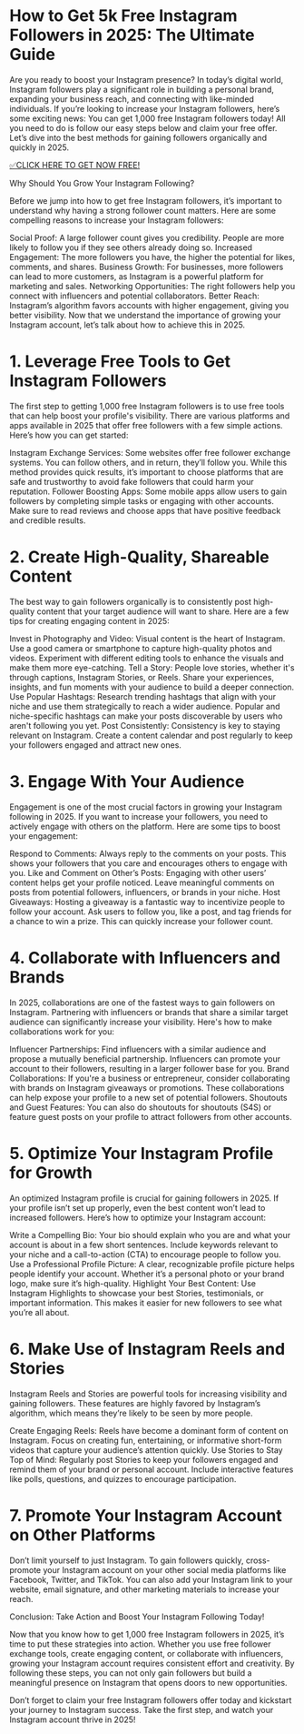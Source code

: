 # How to Get 5k Free Instagram Followers in 2025: The Ultimate Guide

Are you ready to boost your Instagram presence? In today’s digital world, Instagram followers play a significant role in building a personal brand, expanding your business reach, and connecting with like-minded individuals. If you’re looking to increase your Instagram followers, here’s some exciting news: You can get 1,000 free Instagram followers today! All you need to do is follow our easy steps below and claim your free offer. Let’s dive into the best methods for gaining followers organically and quickly in 2025.

[✅CLICK HERE TO GET NOW FREE!](https://instagram.tstitsolutionsbd.com/)

Why Should You Grow Your Instagram Following?

Before we jump into how to get free Instagram followers, it’s important to understand why having a strong follower count matters. Here are some compelling reasons to increase your Instagram followers:

Social Proof: A large follower count gives you credibility. People are more likely to follow you if they see others already doing so.
Increased Engagement: The more followers you have, the higher the potential for likes, comments, and shares.
Business Growth: For businesses, more followers can lead to more customers, as Instagram is a powerful platform for marketing and sales.
Networking Opportunities: The right followers help you connect with influencers and potential collaborators.
Better Reach: Instagram’s algorithm favors accounts with higher engagement, giving you better visibility.
Now that we understand the importance of growing your Instagram account, let’s talk about how to achieve this in 2025.

# 1. Leverage Free Tools to Get Instagram Followers
   
The first step to getting 1,000 free Instagram followers is to use free tools that can help boost your profile's visibility. There are various platforms and apps available in 2025 that offer free followers with a few simple actions. Here’s how you can get started:

Instagram Exchange Services: Some websites offer free follower exchange systems. You can follow others, and in return, they’ll follow you. While this method provides quick results, it’s important to choose platforms that are safe and trustworthy to avoid fake followers that could harm your reputation.
Follower Boosting Apps: Some mobile apps allow users to gain followers by completing simple tasks or engaging with other accounts. Make sure to read reviews and choose apps that have positive feedback and credible results.

# 2. Create High-Quality, Shareable Content
   
The best way to gain followers organically is to consistently post high-quality content that your target audience will want to share. Here are a few tips for creating engaging content in 2025:

Invest in Photography and Video: Visual content is the heart of Instagram. Use a good camera or smartphone to capture high-quality photos and videos. Experiment with different editing tools to enhance the visuals and make them more eye-catching.
Tell a Story: People love stories, whether it's through captions, Instagram Stories, or Reels. Share your experiences, insights, and fun moments with your audience to build a deeper connection.
Use Popular Hashtags: Research trending hashtags that align with your niche and use them strategically to reach a wider audience. Popular and niche-specific hashtags can make your posts discoverable by users who aren't following you yet.
Post Consistently: Consistency is key to staying relevant on Instagram. Create a content calendar and post regularly to keep your followers engaged and attract new ones.

# 3. Engage With Your Audience

Engagement is one of the most crucial factors in growing your Instagram following in 2025. If you want to increase your followers, you need to actively engage with others on the platform. Here are some tips to boost your engagement:

Respond to Comments: Always reply to the comments on your posts. This shows your followers that you care and encourages others to engage with you.
Like and Comment on Other’s Posts: Engaging with other users’ content helps get your profile noticed. Leave meaningful comments on posts from potential followers, influencers, or brands in your niche.
Host Giveaways: Hosting a giveaway is a fantastic way to incentivize people to follow your account. Ask users to follow you, like a post, and tag friends for a chance to win a prize. This can quickly increase your follower count.

# 4. Collaborate with Influencers and Brands

In 2025, collaborations are one of the fastest ways to gain followers on Instagram. Partnering with influencers or brands that share a similar target audience can significantly increase your visibility. Here's how to make collaborations work for you:

Influencer Partnerships: Find influencers with a similar audience and propose a mutually beneficial partnership. Influencers can promote your account to their followers, resulting in a larger follower base for you.
Brand Collaborations: If you're a business or entrepreneur, consider collaborating with brands on Instagram giveaways or promotions. These collaborations can help expose your profile to a new set of potential followers.
Shoutouts and Guest Features: You can also do shoutouts for shoutouts (S4S) or feature guest posts on your profile to attract followers from other accounts.

# 5. Optimize Your Instagram Profile for Growth
   
An optimized Instagram profile is crucial for gaining followers in 2025. If your profile isn’t set up properly, even the best content won’t lead to increased followers. Here’s how to optimize your Instagram account:

Write a Compelling Bio: Your bio should explain who you are and what your account is about in a few short sentences. Include keywords relevant to your niche and a call-to-action (CTA) to encourage people to follow you.
Use a Professional Profile Picture: A clear, recognizable profile picture helps people identify your account. Whether it’s a personal photo or your brand logo, make sure it’s high-quality.
Highlight Your Best Content: Use Instagram Highlights to showcase your best Stories, testimonials, or important information. This makes it easier for new followers to see what you’re all about.

# 6. Make Use of Instagram Reels and Stories

Instagram Reels and Stories are powerful tools for increasing visibility and gaining followers. These features are highly favored by Instagram’s algorithm, which means they’re likely to be seen by more people.

Create Engaging Reels: Reels have become a dominant form of content on Instagram. Focus on creating fun, entertaining, or informative short-form videos that capture your audience’s attention quickly.
Use Stories to Stay Top of Mind: Regularly post Stories to keep your followers engaged and remind them of your brand or personal account. Include interactive features like polls, questions, and quizzes to encourage participation.

# 7. Promote Your Instagram Account on Other Platforms

Don’t limit yourself to just Instagram. To gain followers quickly, cross-promote your Instagram account on your other social media platforms like Facebook, Twitter, and TikTok. You can also add your Instagram link to your website, email signature, and other marketing materials to increase your reach.

Conclusion: Take Action and Boost Your Instagram Following Today!

Now that you know how to get 1,000 free Instagram followers in 2025, it’s time to put these strategies into action. Whether you use free follower exchange tools, create engaging content, or collaborate with influencers, growing your Instagram account requires consistent effort and creativity. By following these steps, you can not only gain followers but build a meaningful presence on Instagram that opens doors to new opportunities.

Don’t forget to claim your free Instagram followers offer today and kickstart your journey to Instagram success. Take the first step, and watch your Instagram account thrive in 2025!

